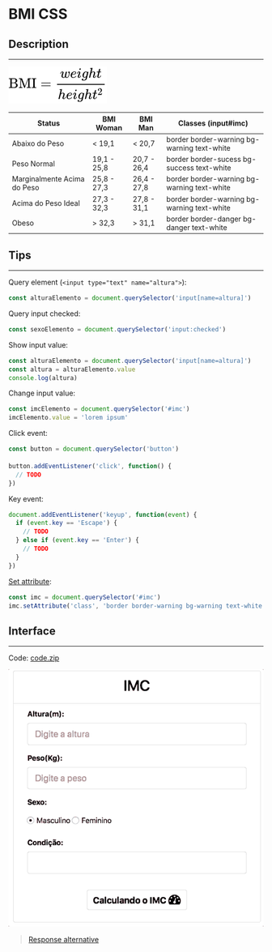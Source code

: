 # BMI CSS

## Description
---

![](assets/bmi.svg)

| Status | BMI Woman | BMI Man | Classes (input#imc) |
|-|-|-|-|
| Abaixo do Peso | < 19,1 | < 20,7 | border border-warning bg-warning text-white |
| Peso Normal | 19,1 - 25,8 | 20,7 - 26,4 | border border-sucess bg-success text-white |
| Marginalmente Acima do Peso | 25,8 - 27,3 | 26,4 - 27,8 | border border-warning bg-warning text-white |
| Acima do Peso Ideal | 27,3 - 32,3 | 27,8 - 31,1 | border border-warning bg-warning text-white |
| Obeso | > 32,3 | > 31,1 | border border-danger bg-danger text-white |

## Tips
---

Query element (`<input type="text" name="altura">`):
```js
const alturaElemento = document.querySelector('input[name=altura]')
```

Query input checked:
```js
const sexoElemento = document.querySelector('input:checked')
```

Show input value:
```js
const alturaElemento = document.querySelector('input[name=altura]')
const altura = alturaElemento.value
console.log(altura)
```

Change input value:
```js
const imcElemento = document.querySelector('#imc')
imcElemento.value = 'lorem ipsum'
```

Click event:
```js
const button = document.querySelector('button')

button.addEventListener('click', function() {
  // TODO
})
```

Key event:
```js
document.addEventListener('keyup', function(event) {
  if (event.key == 'Escape') {
    // TODO
  } else if (event.key == 'Enter') {
    // TODO
  }
})
```

[Set attribute](https://ifpb.github.io/javascript-guide/w3c/dom/html-element.html#htmlelementstyle):
```js
const imc = document.querySelector('#imc')
imc.setAttribute('class', 'border border-warning bg-warning text-white')
```

## Interface
---

Code: [code.zip](code.zip)

![](assets/layout.gif)

> [Response alternative](code-response/)
